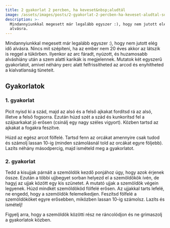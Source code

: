 ```yaml
---
title: 2 gyakorlat 2 percben, ha keveset&nbsp;aludtál
image: /assets/images/posts/2-gyakorlat-2-percben-ha-keveset-aludtal-social.jpg
description: >-
  Mindannyiunkkal megesett már legalább egyszer :), hogy nem jutott elég idő
  alvásra.
---
```


Mindannyiunkkal megesett már legalább egyszer :), hogy nem jutott elég idő
alvásra. Nincs mit szépíteni, ha az ember nem 20 éves akkor az látszik is reggel
a tükörben. Ilyenkor az arc fáradt, nyúzott, és huzamosabb alváshiány után a szem alatti karikák is megjelennek. Mutatok két egyszerű gyakorlatot, amivel néhány perc alatt
felfrissítheted az arcod és enyhítheted a kialvatlanság tüneteit.

## Gyakorlatok

### 1. gyakorlat

Picit nyisd ki a szád, majd az alsó és a felső ajkakat fordítsd rá az alsó,
illetve a felső fogsorra. Ezután húzd szét a szád és kunkorítsd fel a
szájsarkakat jó erősen (csinálj egy nagy széles vigyort). Közben tartsd az
ajkakat a fogakra feszítve.

Húzd az egész arcot fölfelé. Tartsd fenn az orcákat amennyire csak tudod és
számolj lassan 10-ig (minden számolásnál told az orcákat egyre följebb). Lazíts
néhány másodpercig, majd ismételd meg a gyakorlatot.

### 2. gyakorlat

Tedd a kisujjak párnáit a szemöldök kezdő ponjához úgy, hogy azok érjenek össze.
Ezután a többi ujjbegyet sorban helyezd el a szemöldökök ívén, de hagyj az ujjak
között egy kis szünetet. A mutató ujjak a szemöldök végein legyenek. Húzd
mindkét szemöldököd fölfelé erősen. Az ujjakkal tarts lefelé, ne engedd, hogy a
szemöldök felemelkedjen. Feszítsd fölfelé a szemöldököket egyre erősebben,
miközben lassan 10-ig számolsz. Lazíts és ismételj!

Figyelj arra, hogy a szemöldök közötti rész ne ráncolódjon és ne grimaszolj a
gyakorlatok közben.


